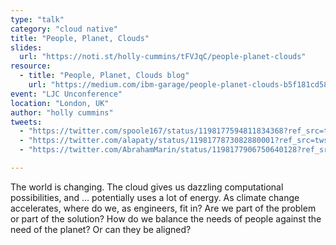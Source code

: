 ```yaml
---
type: "talk"
category: "cloud native"
title: "People, Planet, Clouds"
slides:
  url: "https://noti.st/holly-cummins/tFVJqC/people-planet-clouds"
resource:
  - title: "People, Planet, Clouds blog"
    url: "https://medium.com/ibm-garage/people-planet-clouds-b5f181cd58a9"
event: "LJC Unconference"
location: "London, UK"
author: "holly cummins"
tweets:
  - "https://twitter.com/spoole167/status/1198177594811834368?ref_src=twsrc%5Etfw"
  - "https://twitter.com/alapaty/status/1198177873082880001?ref_src=twsrc%5Etfw"
  - "https://twitter.com/AbrahamMarin/status/1198177906750640128?ref_src=twsrc%5Etfw"

---
```

The world is changing. The cloud gives us dazzling computational possibilities, and … potentially uses a lot of energy. As climate change accelerates, where do we, as engineers, fit in? Are we part of the problem or part of the solution? How do we balance the needs of people against the need of the planet? Or can they be aligned?